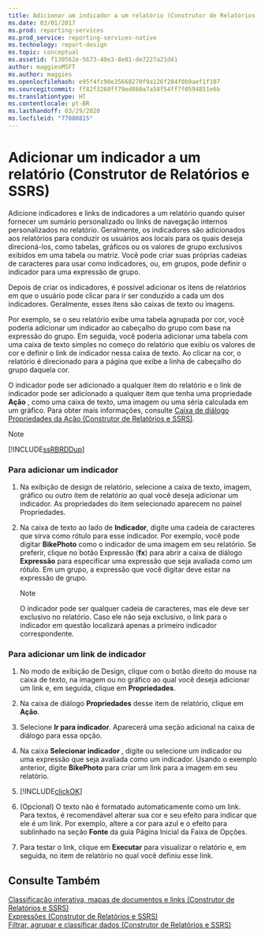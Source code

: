 ```yaml
---
title: Adicionar um indicador a um relatório (Construtor de Relatórios) | Microsoft Docs
ms.date: 03/01/2017
ms.prod: reporting-services
ms.prod_service: reporting-services-native
ms.technology: report-design
ms.topic: conceptual
ms.assetid: f130562e-5673-40e3-8e01-de7227a21d41
author: maggiesMSFT
ms.author: maggies
ms.openlocfilehash: e95f4fc90e35668270f9a126f284f0b9aef1f107
ms.sourcegitcommit: ff82f3260ff79ed860a7a58f54ff7f0594851e6b
ms.translationtype: HT
ms.contentlocale: pt-BR
ms.lasthandoff: 03/29/2020
ms.locfileid: "77080815"
---
```

# <a name="add-a-bookmark-to-a-report-report-builder-and-ssrs"></a>Adicionar um indicador a um relatório (Construtor de Relatórios e SSRS)
  Adicione indicadores e links de indicadores a um relatório quando quiser fornecer um sumário personalizado ou links de navegação internos personalizados no relatório. Geralmente, os indicadores são adicionados aos relatórios para conduzir os usuários aos locais para os quais deseja direcioná-los, como tabelas, gráficos ou os valores de grupo exclusivos exibidos em uma tabela ou matriz. Você pode criar suas próprias cadeias de caracteres para usar como indicadores, ou, em grupos, pode definir o indicador para uma expressão de grupo.  
  
 Depois de criar os indicadores, é possível adicionar os itens de relatórios em que o usuário pode clicar para ir ser conduzido a cada um dos indicadores. Geralmente, esses itens são caixas de texto ou imagens.  
  
 Por exemplo, se o seu relatório exibe uma tabela agrupada por cor, você poderia adicionar um indicador ao cabeçalho do grupo com base na expressão do grupo. Em seguida, você poderia adicionar uma tabela com uma caixa de texto simples no começo do relatório que exibiu os valores de cor e definir o link de indicador nessa caixa de texto. Ao clicar na cor, o relatório é direcionado para a página que exibe a linha de cabeçalho do grupo daquela cor.  
  
 O indicador pode ser adicionado a qualquer item do relatório e o link de indicador pode ser adicionado a qualquer item que tenha uma propriedade **Ação** , como uma caixa de texto, uma imagem ou uma séria calculada em um gráfico. Para obter mais informações, consulte [Caixa de diálogo Propriedades da Ação &#40;Construtor de Relatórios e SSRS&#41;](https://msdn.microsoft.com/library/2c5d915b-4f97-42cf-b8f1-49ca3ff3d0f9).  
  
> [!NOTE]  
>  [!INCLUDE[ssRBRDDup](../../includes/ssrbrddup-md.md)]  
  
### <a name="to-add-a-bookmark"></a>Para adicionar um indicador  
  
1.  Na exibição de design de relatório, selecione a caixa de texto, imagem, gráfico ou outro item de relatório ao qual você deseja adicionar um indicador. As propriedades do item selecionado aparecem no painel Propriedades.  
  
2.  Na caixa de texto ao lado de **Indicador**, digite uma cadeia de caracteres que sirva como rótulo para esse indicador. Por exemplo, você pode digitar **BikePhoto** como o indicador de uma imagem em seu relatório. Se preferir, clique no botão Expressão (**fx**) para abrir a caixa de diálogo **Expressão** para especificar uma expressão que seja avaliada como um rótulo. Em um grupo, a expressão que você digitar deve estar na expressão de grupo.  
  
    > [!NOTE]  
    >  O indicador pode ser qualquer cadeia de caracteres, mas ele deve ser exclusivo no relatório. Caso ele não seja exclusivo, o link para o indicador em questão localizará apenas a primeiro indicador correspondente.  
  
### <a name="to-add-a-bookmark-link"></a>Para adicionar um link de indicador  
  
1.  No modo de exibição de Design, clique com o botão direito do mouse na caixa de texto, na imagem ou no gráfico ao qual você deseja adicionar um link e, em seguida, clique em **Propriedades**.  
  
2.  Na caixa de diálogo **Propriedades** desse item de relatório, clique em **Ação**.  
  
3.  Selecione **Ir para indicador**. Aparecerá uma seção adicional na caixa de diálogo para essa opção.  
  
4.  Na caixa **Selecionar indicador** , digite ou selecione um indicador ou uma expressão que seja avaliada como um indicador. Usando o exemplo anterior, digite **BikePhoto** para criar um link para a imagem em seu relatório.  
  
5.  [!INCLUDE[clickOK](../../includes/clickok-md.md)]  
  
6.  (Opcional) O texto não é formatado automaticamente como um link. Para textos, é recomendável alterar sua cor e seu efeito para indicar que ele é um link. Por exemplo, altere a cor para azul e o efeito para sublinhado na seção **Fonte** da guia Página Inicial da Faixa de Opções.  
  
7.  Para testar o link, clique em **Executar** para visualizar o relatório e, em seguida, no item de relatório no qual você definiu esse link.  
  
## <a name="see-also"></a>Consulte Também  
 [Classificação interativa, mapas de documentos e links &#40;Construtor de Relatórios e SSRS&#41;](../../reporting-services/report-design/interactive-sort-document-maps-and-links-report-builder-and-ssrs.md)   
 [Expressões &#40;Construtor de Relatórios e SSRS&#41;](../../reporting-services/report-design/expressions-report-builder-and-ssrs.md)   
 [Filtrar, agrupar e classificar dados &#40;Construtor de Relatórios e SSRS&#41;](../../reporting-services/report-design/filter-group-and-sort-data-report-builder-and-ssrs.md)  
  
  
